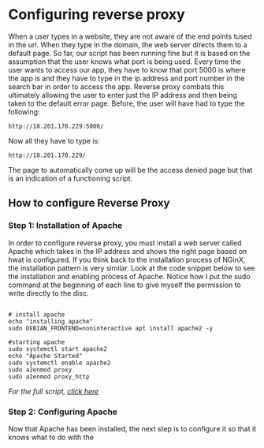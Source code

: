 # Configuring reverse proxy

When a user types in a website, they are not aware of the end points tused in the url. When they type in the domain, the web server directs them to a default page. So far, our script has been running fine but it is based on the assumption that the user knows what port is being used. Every time the user wants to access our app, they have to know that port 5000 is where the app is and they have to type in the ip address and port number in the search bar in order to access the app. 
Reverse proxy combats this ultimately allowing the user to enter just the IP address and then being taken to the default error page.
Before, the user will have had to type the following:
```
http://18.201.170.229:5000/

```

Now all they have to type is:
```
http://18.201.170.229/
```

The page to automatically come up will be the access denied page but that is an indication of a functioning script.

## How to configure Reverse Proxy
### Step 1: Installation of Apache
In order to configure reverse proxy, you must install a web server called Apache which takes in the IP address and shows the right page based on hwat is configured. If you think back to the installation process of NGinX, the installation pattern is very similar. Look at the code snippet below to see the installation and enabling process of Apache.
Notice how I put the sudo command at the beginning of each line to give myself the permission to write directly to the disc.
```

# install apache
echo "installing apache"
sudo DEBIAN_FRONTEND=noninteractive apt install apache2 -y

#starting apache
sudo systemctl start apache2
echo "Apache Started"
sudo systemctl enable apache2
sudo a2enmod proxy
sudo a2enmod proxy_http

```
*For the full script, [click here](../../MySSHScript.sh)*

### Step 2: Configuring Apache

Now that Apache has been installed, the next step is to configure it so that it knows what to do with the